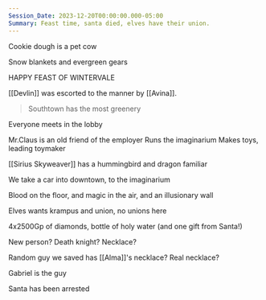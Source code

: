 ```yaml
---
Session_Date: 2023-12-20T00:00:00.000-05:00
Summary: Feast time, santa died, elves have their union.
---
```

Cookie dough is a pet cow

Snow blankets and evergreen gears

HAPPY FEAST OF WINTERVALE

[[Devlin]] was escorted to the manner by [[Avina]].

> Southtown has the most greenery

Everyone meets in the lobby

Mr.Claus is an old friend of the employer
Runs the imaginarium
Makes toys, leading toymaker

[[Sirius Skyweaver]] has a hummingbird and dragon familiar

We take a car into downtown, to the imaginarium

Blood on the floor, and magic in the air, and an illusionary wall

Elves wants krampus and union, no unions here

4x2500Gp of diamonds, bottle of holy water (and one gift from Santa!)

New person? Death knight? Necklace?

Random guy we saved has [[Alma]]'s necklace? Real necklace?

Gabriel is the guy

Santa has been arrested

